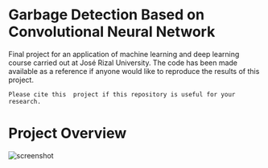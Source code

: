 # Garbage Detection Based on Convolutional Neural Network
Final project for an application of machine learning and deep learning course carried out at José Rizal University. The code has been made available as a reference if anyone would like to reproduce the results of this project.

```Please cite this  project if this repository is useful for your research.```

# Project Overview
![screenshot](preview/screenshot.png)

